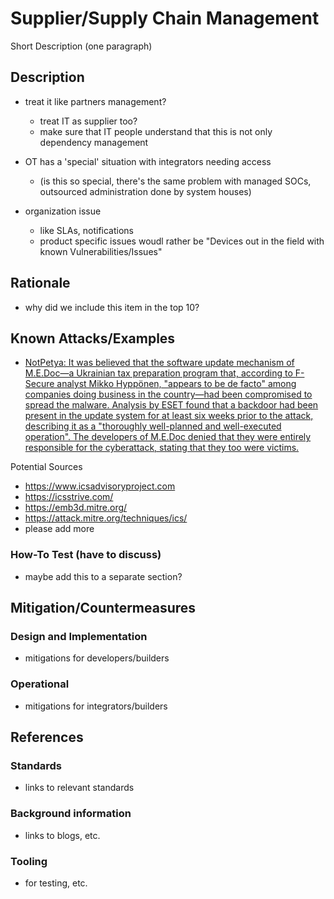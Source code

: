 # Supplier/Supply Chain Management

Short Description (one paragraph)

## Description

  - treat it like partners management?
    - treat IT as supplier too?
    - make sure that IT people understand that this is not only dependency management

  - OT has a 'special' situation with integrators needing access
    - (is this so special, there's the same problem with managed SOCs, outsourced administration done by system houses)

  - organization issue
    - like SLAs, notifications
    - product specific issues woudl rather be "Devices out in the field with known Vulnerabilities/Issues"

## Rationale

- why did we include this item in the top 10?

## Known Attacks/Examples

- [NotPetya: It was believed that the software update mechanism of M.E.Doc—a Ukrainian tax preparation program that, according to F-Secure analyst Mikko Hyppönen, "appears to be de facto" among companies doing business in the country—had been compromised to spread the malware. Analysis by ESET found that a backdoor had been present in the update system for at least six weeks prior to the attack, describing it as a "thoroughly well-planned and well-executed operation". The developers of M.E.Doc denied that they were entirely responsible for the cyberattack, stating that they too were victims.](https://en.wikipedia.org/wiki/Petya_(malware_family))

Potential Sources

- <https://www.icsadvisoryproject.com>
- <https://icsstrive.com/>
- <https://emb3d.mitre.org/>
- <https://attack.mitre.org/techniques/ics/>
- please add more

### How-To Test (have to discuss)

- maybe add this to a separate section?

## Mitigation/Countermeasures

### Design and Implementation

- mitigations for developers/builders

### Operational

- mitigations for integrators/builders

## References

### Standards

- links to relevant standards

### Background information

- links to blogs, etc.

### Tooling

- for testing, etc.
 